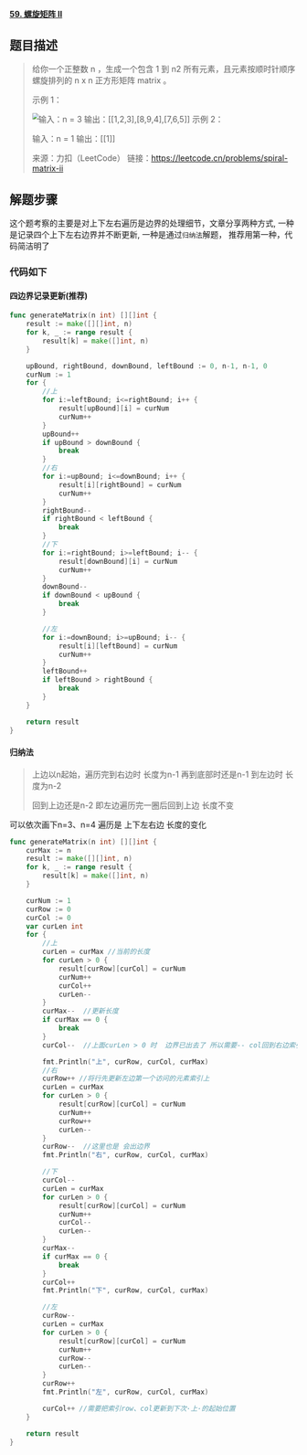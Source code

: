 #### [59. 螺旋矩阵 II](https://leetcode.cn/problems/spiral-matrix-ii/)

## 题目描述

> 给你一个正整数 n ，生成一个包含 1 到 n2 所有元素，且元素按顺时针顺序螺旋排列的 n x n 正方形矩阵 matrix 。
>
> 示例 1：
>
> <img src="https://assets.leetcode.com/uploads/2020/11/13/spiraln.jpg" style="zoom:67%; float:left" />
>
> 输入：n = 3
> 输出：[[1,2,3],[8,9,4],[7,6,5]]
> 示例 2：
>
> 输入：n = 1
> 输出：[[1]]
>
> 来源：力扣（LeetCode）
> 链接：https://leetcode.cn/problems/spiral-matrix-ii

## 解题步骤

这个题考察的主要是对上下左右遍历是边界的处理细节，文章分享两种方式,  一种是记录四个上下左右边界并不断更新, 一种是通过`归纳法`解题，  推荐用第一种，代码简洁明了

### 代码如下

#### 四边界记录更新(推荐)

```go
func generateMatrix(n int) [][]int {
    result := make([][]int, n)
    for k, _ := range result {
        result[k] = make([]int, n)
    }

    upBound, rightBound, downBound, leftBound := 0, n-1, n-1, 0
    curNum := 1
    for {
        //上
        for i:=leftBound; i<=rightBound; i++ {
            result[upBound][i] = curNum
            curNum++
        }
        upBound++
        if upBound > downBound {
            break
        }
        //右
        for i:=upBound; i<=downBound; i++ {
            result[i][rightBound] = curNum
            curNum++
        }
        rightBound--
        if rightBound < leftBound {
            break
        }
        //下
        for i:=rightBound; i>=leftBound; i-- {
            result[downBound][i] = curNum
            curNum++
        }
        downBound--
        if downBound < upBound {
            break
        }

        //左
        for i:=downBound; i>=upBound; i-- {
            result[i][leftBound] = curNum
            curNum++
        }
        leftBound++
        if leftBound > rightBound {
            break
        }
    }

    return result
}
```



#### 归纳法

> 上边以n起始，遍历完到右边时 长度为n-1    再到底部时还是n-1   到左边时 长度为n-2   
>
> 回到上边还是n-2 即左边遍历完一圈后回到上边 长度不变

可以依次画下n=3、n=4  遍历是 上下左右边 长度的变化

```go
func generateMatrix(n int) [][]int {
    curMax := n
    result := make([][]int, n)
    for k, _ := range result {
        result[k] = make([]int, n)
    }

    curNum := 1
    curRow := 0
    curCol := 0
    var curLen int
    for {
        //上
        curLen = curMax //当前的长度
        for curLen > 0 {
            result[curRow][curCol] = curNum
            curNum++
            curCol++
            curLen--
        }
        curMax--  //更新长度
        if curMax == 0 {
            break
        }
        curCol--  //上面curLen > 0 时  边界已出去了 所以需要-- col回到右边索引

        fmt.Println("上", curRow, curCol, curMax)
        //右
        curRow++ //将行先更新左边第一个访问的元素索引上
        curLen = curMax
        for curLen > 0 {
            result[curRow][curCol] = curNum
            curNum++
            curRow++
            curLen--
        }
        curRow--  //这里也是 会出边界
        fmt.Println("右", curRow, curCol, curMax)

        //下
        curCol--
        curLen = curMax
        for curLen > 0 {
            result[curRow][curCol] = curNum
            curNum++
            curCol--
            curLen--
        }
        curMax--
        if curMax == 0 {
            break
        }
        curCol++
        fmt.Println("下", curRow, curCol, curMax)

        //左
        curRow--
        curLen = curMax
        for curLen > 0 {
            result[curRow][curCol] = curNum
            curNum++
            curRow--
            curLen--
        }
        curRow++
        fmt.Println("左", curRow, curCol, curMax)

        curCol++ //需要把索引row、col更新到下次·上·的起始位置
    }

    return result
}
```

